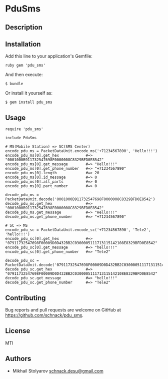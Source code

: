# PduSms

## Description

## Installation

Add this line to your application's Gemfile:

    ruby gem 'pdu_sms'


And then execute:

    $ bundle

Or install it yourself as:

    $ gem install pdu_sms

## Usage
    
    require 'pdu_sms'
    
    include PduSms
    
    # MS(Mobile Station) => SC(SMS Center)
    encode_pdu_ms = PacketDataUnit.encode_ms('+71234567890', 'Hello!!!')
    encode_pdu_ms[0].get_hex            #=> "0001000B911732547698F0000008C8329BFD0E8542"
    encode_pdu_ms[0].get_message        #=> "Hello!!!"
    encode_pdu_ms[0].get_phone_number   #=> "+71234567890"
    encode_pdu_ms[0].length             #=> 20
    encode_pdu_ms[0].id_message         #=> 0
    encode_pdu_ms[0].all_parts          #=> 0
    encode_pdu_ms[0].part_number        #=> 0
    
    decode_pdu_ms = PacketDataUnit.decode('0001000B911732547698F0000008C8329BFD0E8542')
    decode_pdu_ms.get_hex               #=> "0001000B911732547698F0000008C8329BFD0E8542"
    decode_pdu_ms.get_message           #=> "Hello!!!"
    decode_pdu_ms.get_phone_number      #=> "+71234567890"
    
    # SC => MS
    encode_pdu_sc = PacketDataUnit.encode_sc('+71234567890', 'Tele2', 'hello!!!')
    encode_pdu_sc[0].get_hex            #=> "07911732547698F00009D0D432BB2C0300005111713115142108E8329BFD0E8542"
    encode_pdu_sc[0].get_message        #=> "hello!!!"
    encode_pdu_sc[0].get_phone_number   #=> "Tele2"
    
    decode_pdu_sc = PacketDataUnit.decode('07911732547698F00009D0D432BB2C0300005111713115142108E8329BFD0E8542')
    decode_pdu_sc.get_hex               #=> "07911732547698F00009D0D432BB2C0300005111713115142108E8329BFD0E8542"
    decode_pdu_sc.get_message           #=> "hello!!!"
    decode_pdu_sc.get_phone_number      #=> "Tele2"
    
    
## Contributing

Bug reports and pull requests are welcome on GitHub at https://github.com/schnack/pdu_sms.

## License

MTI

## Authors

* Mikhail Stolyarov <schnack.desu@gmail.com>
